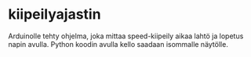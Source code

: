 # kiipeilyajastin
Arduinolle tehty ohjelma, joka mittaa speed-kiipeily aikaa lahtö ja lopetus napin avulla.
Python koodin avulla kello saadaan isommalle näytölle.
